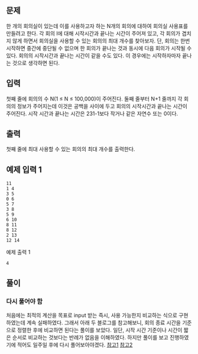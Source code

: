 ## 문제
한 개의 회의실이 있는데 이를 사용하고자 하는 N개의 회의에 대하여 회의실 사용표를 만들려고 한다. 각 회의 I에 대해 시작시간과 끝나는 시간이 주어져 있고, 각 회의가 겹치지 않게 하면서 회의실을 사용할 수 있는 회의의 최대 개수를 찾아보자. 단, 회의는 한번 시작하면 중간에 중단될 수 없으며 한 회의가 끝나는 것과 동시에 다음 회의가 시작될 수 있다. 회의의 시작시간과 끝나는 시간이 같을 수도 있다. 이 경우에는 시작하자마자 끝나는 것으로 생각하면 된다.

## 입력
첫째 줄에 회의의 수 N(1 ≤ N ≤ 100,000)이 주어진다. 둘째 줄부터 N+1 줄까지 각 회의의 정보가 주어지는데 이것은 공백을 사이에 두고 회의의 시작시간과 끝나는 시간이 주어진다. 시작 시간과 끝나는 시간은 231-1보다 작거나 같은 자연수 또는 0이다.

## 출력
첫째 줄에 최대 사용할 수 있는 회의의 최대 개수를 출력한다.

## 예제 입력 1 
```
11
1 4
3 5
0 6
5 7
3 8
5 9
6 10
8 11
8 12
2 13
12 14
```

예제 출력 1 
```
4
```

## 풀이
### 다시 풀어야 함
처음에는 최적의 계산을 목표로 input 받는 즉시, 사용 가능한지 비교하는 식으로 구현하였는데 계속 실패하였다.
그래서 아래 두 블로그를 참고해보니, 회의 종료 시간을 기준으로 정렬한 후에 비교하면 된다는 풀이를 보았다.
일단, 시작 시간 기준이나 시간이 짧은 순서로 비교하는 것보다는 반례가 없음을 이해하였다.
하지만 풀이를 보고 진행하였기에 적어도 일주일 후에 다시 풀어보아야겠다.
[참고1](https://kim6394.tistory.com/67) [참고2](https://hongcoding.tistory.com/22)